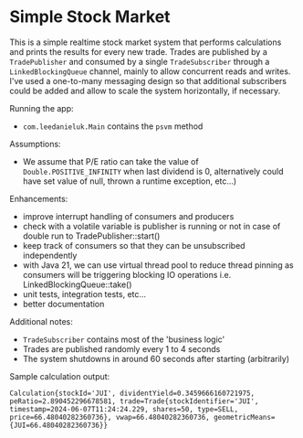 # Simple Stock Market

This is a simple realtime stock market system that performs calculations and prints the results for every new trade.
Trades are published by a `TradePublisher` and consumed by a single `TradeSubscriber` through a `LinkedBlockingQueue` channel, mainly to allow concurrent reads and writes.
I've used a one-to-many messaging design so that additional subscribers could be added and allow to scale the system horizontally, if necessary.

Running the app:
* `com.leedanieluk.Main` contains the `psvm` method

Assumptions:
* We assume that P/E ratio can take the value of `Double.POSITIVE_INFINITY` when last dividend is 0, alternatively could have set value of null, thrown a runtime exception, etc...) 

Enhancements:
* improve interrupt handling of consumers and producers
* check with a volatile variable is publisher is running or not in case of double run to TradePublisher::start()
* keep track of consumers so that they can be unsubscribed independently
* with Java 21, we can use virtual thread pool to reduce thread pinning as consumers will be triggering blocking IO operations i.e. LinkedBlockingQueue::take()
* unit tests, integration tests, etc...
* better documentation

Additional notes:
* `TradeSubscriber` contains most of the 'business logic'
* Trades are published randomly every 1 to 4 seconds
* The system shutdowns in around 60 seconds after starting (arbitrarily)

Sample calculation output:

`Calculation{stockId='JUI', dividentYield=0.3459666160721975, peRatio=2.890452296678581, trade=Trade{stockIdentifier='JUI', timestamp=2024-06-07T11:24:24.229, shares=50, type=SELL, price=66.48040282360736}, vwap=66.48040282360736, geometricMeans={JUI=66.48040282360736}}`
